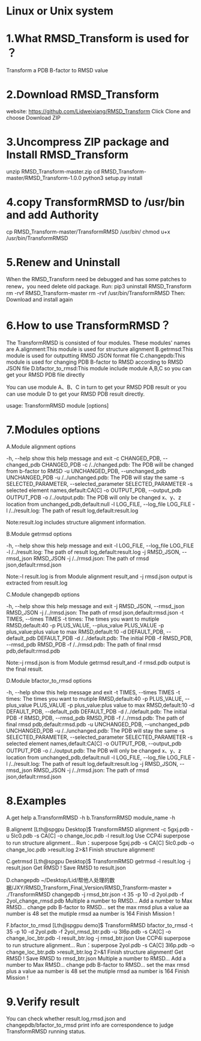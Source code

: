 # Linux or Unix system

# 1.What RMSD_Transform is used for ？ 
Transform a PDB B-factor to RMSD value

# 2.Download RMSD_Transform
website: https://github.com/Lidweixiang/RMSD_Transform
Click Clone and choose Download ZIP

# 3.Uncompress ZIP package and Install RMSD_Transform
unzip RMSD_Transform-master.zip
cd RMSD_Transform-master/RMSD_Transform-1.0.0
python3 setup.py install

# 4.copy TransformRMSD to /usr/bin and add Authority
cp RMSD_Transform-master/TransformRMSD /usr/bin/ 
chmod u+x /usr/bin/TransformRMSD

# 5.Renew and Uninstall
When the RMSD_Transform need be debugged and has some patches to renew，you need delete old package.
Run:
pip3 uninstall RMSD_Transform
rm -rvf RMSD_Transform-master
rm -rvf /usr/bin/TransformRMSD
Then:
Download and install again

# 6.How to use TransformRMSD？
The TransformRMSD is consisted of four modules.
These modules' names are 
A.alignment:This module is used for structure alignment
B.getrmsd:This module is used for outputting RMSD JSON format file
C.changepdb:This module is used for changing PDB B-factor to RMSD according to RMSD JSON file
D.bfactor_to_rmsd:This module include module A,B,C so you can get your RMSD PDB file directly

You can use module A、B、C in turn to get your RMSD PDB result or you can use module D to get your RMSD PDB result directly.

usage: TransformRMSD module [options]

# 7.Modules options
A.Module alignment options

  -h, --help            show this help message and exit
  -c CHANGED_PDB, --changed_pdb CHANGED_PDB
                        -c /../changed.pdb: The PDB will be changed from
                        b-factor to RMSD
  -u UNCHANGED_PDB, --unchanged_pdb UNCHANGED_PDB
                        -u /../unchanged.pdb: The PDB will stay the same
  -s SELECTED_PARAMETER, --selected_parameter SELECTED_PARAMETER
                        -s selected element names,default:CA[C]
  -o OUTPUT_PDB, --output_pdb OUTPUT_PDB
                        -o /../output.pdb: The PDB will only be changed x、y、z
                        location from unchanged_pdb,default:null
  -l LOG_FILE, --log_file LOG_FILE
                        -l /../result.log: The path of result
                        log,default:result.log

Note:result.log includes structure alignment information.

B.Module getrmsd options

  -h, --help            show this help message and exit
  -l LOG_FILE, --log_file LOG_FILE
                        -l /../result.log: The path of result
                        log,default:result.log
  -j RMSD_JSON, --rmsd_json RMSD_JSON
                        -j /../rmsd.json: The path of rmsd
                        json,default:rmsd.json

Note:-l result.log is from Module alignment result,and -j rmsd.json output is extracted from result.log 

C.Module changepdb options

  -h, --help            show this help message and exit
  -j RMSD_JSON, --rmsd_json RMSD_JSON
                        -j /../rmsd.json: The path of rmsd
                        json,default:rmsd.json
  -t TIMES, --times TIMES
                        -t times: The times you want to mutiple
                        RMSD,default:40
  -p PLUS_VALUE, --plus_value PLUS_VALUE
                        -p plus_value:plus value to max RMSD,default:10
  -d DEFAULT_PDB, --default_pdb DEFAULT_PDB
                        -d /../default.pdb: The initial PDB
  -f RMSD_PDB, --rmsd_pdb RMSD_PDB
                        -f /../rmsd.pdb: The path of final rmsd
                        pdb,default:rmsd.pdb

Note:-j rmsd.json is from Module getrmsd result,and -f rmsd.pdb output is the final result. 

D.Module bfactor_to_rmsd options
  
  -h, --help            show this help message and exit
  -t TIMES, --times TIMES
                        -t times: The times you want to mutiple
                        RMSD,default:40
  -p PLUS_VALUE, --plus_value PLUS_VALUE
                        -p plus_value:plus value to max RMSD,default:10
  -d DEFAULT_PDB, --default_pdb DEFAULT_PDB
                        -d /../default.pdb: The initial PDB
  -f RMSD_PDB, --rmsd_pdb RMSD_PDB
                        -f /../rmsd.pdb: The path of final rmsd
                        pdb,default:rmsd.pdb
  -u UNCHANGED_PDB, --unchanged_pdb UNCHANGED_PDB
                        -u /../unchanged.pdb: The PDB will stay the same
  -s SELECTED_PARAMETER, --selected_parameter SELECTED_PARAMETER
                        -s selected element names,default:CA[C]
  -o OUTPUT_PDB, --output_pdb OUTPUT_PDB
                        -o /../output.pdb: The PDB will only be changed x、y、z
                        location from unchanged_pdb,default:null
  -l LOG_FILE, --log_file LOG_FILE
                        -l /../result.log: The path of result
                        log,default:result.log
  -j RMSD_JSON, --rmsd_json RMSD_JSON
                        -j /../rmsd.json: The path of rmsd
                        json,default:rmsd.json

# 8.Examples
A.get help 
a.TransformRMSD -h
b.TransformRMSD module_name -h

B.alignemt 
[Lth@spgpu Desktop]$ TransformRMSD alignment -c 5gxj.pdb -u 5lc0.pdb -s CA[C] -o change_loc.pdb -l result.log
Use CCP4i superpose to run structure alignment...
Run：superpose 5gxj.pdb -s CA[C] 5lc0.pdb -o change_loc.pdb >result.log 2>&1
Finish structure alignment!

C.getrmsd
[Lth@spgpu Desktop]$ TransformRMSD getrmsd -l result.log -j result.json
Get RMSD !
Save RMSD to result.json

D.changepdb
~/Desktop/Lid/帮他人处理的数据/JXY/RMSD_Transform_Final_Version/RMSD_Transform-master » ./TransformRMSD changepdb -j rmsd_btr.json -t 35 -p 10 -d 2yol.pdb -f 2yol_change_rmsd.pdb
Multiple a number to RMSD...
Add a number to Max RMSD...
change pdb B-factor to RMSD...
set the max rmsd plus a value aa number is 48
set the mutiple rmsd aa number is 164
Finish Mission !

F.bfactor_to_rmsd
[Lth@spgpu demo]$ TransformRMSD bfactor_to_rmsd -t 35 -p 10 -d 2yol.pdb -f 2yol_rmsd_btr.pdb -u 3l6p.pdb -s CA[C] -o change_loc_btr.pdb -l result_btr.log -j rmsd_btr.json
Use CCP4i superpose to run structure alignment...
Run：superpose 2yol.pdb -s CA[C] 3l6p.pdb -o change_loc_btr.pdb >result_btr.log 2>&1
Finish structure alignment!
Get RMSD !
Save RMSD to rmsd_btr.json
Multiple a number to RMSD...
Add a number to Max RMSD...
change pdb B-factor to RMSD...
set the max rmsd plus a value aa number is 48
set the mutiple rmsd aa number is 164
Finish Mission !

# 9.Verify result
You can check whether result.log,rmsd.json and changepdb/bfactor_to_rmsd print info are correspondence to judge TransformRMSD running status.
